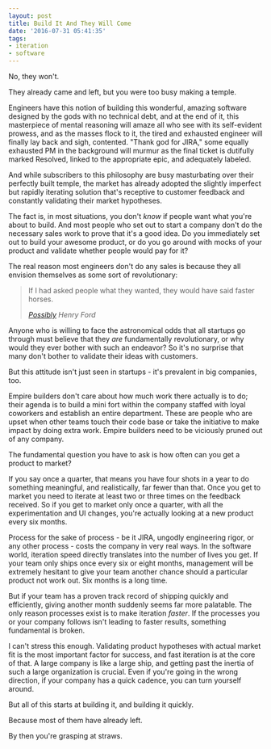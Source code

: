 ```yaml
---
layout: post
title: Build It And They Will Come
date: '2016-07-31 05:41:35'
tags:
- iteration
- software
---
```


No, they won't.

They already came and left, but you were too busy making a temple.

Engineers have this notion of building this wonderful, amazing software designed by the gods with no technical debt, and at the end of it, this masterpiece of mental reasoning will amaze all who see with its self-evident prowess, and as the masses flock to it, the tired and exhausted engineer will finally lay back and sigh, contented. "Thank god for JIRA," some equally exhausted PM in the background will murmur as the final ticket is dutifully marked Resolved, linked to the appropriate epic, and adequately labeled.

And while subscribers to this philosophy are busy masturbating over their perfectly built temple, the market has already adopted the slightly imperfect but rapidly iterating solution that's receptive to customer feedback and constantly validating their market hypotheses.

The fact is, in most situations, you don't *know* if people want what you're about to build. And most people who set out to start a company don't do the necessary sales work to prove that it's a good idea. Do you immediately set out to build your awesome product, or do you go around with mocks of your product and validate whether people would pay for it?

The real reason most engineers don't do any sales is because they all envision themselves as some sort of revolutionary:

> If I had asked people what they wanted, they would have said faster horses.
>
> <cite><a href="http://quoteinvestigator.com/2011/07/28/ford-faster-horse/">Possibly</a> Henry Ford</cite>

Anyone who is willing to face the astronomical odds that all startups go through must believe that they *are* fundamentally revolutionary, or why would they ever bother with such an endeavor? So it's no surprise that many don't bother to validate their ideas with customers.

But this attitude isn't just seen in startups - it's prevalent in big companies, too.

Empire builders don't care about how much work there actually is to do; their agenda is to build a mini fort within the company staffed with loyal coworkers and establish an entire department. These are people who are upset when other teams touch their code base or take the initiative to make impact by doing extra work. Empire builders need to be viciously pruned out of any company.

The fundamental question you have to ask is how often can you get a product to market?

If you say once a quarter, that means you have four shots in a year to do something meaningful, and realistically, far fewer than that. Once you get to market you need to iterate at least two or three times on the feedback received. So if you get to market only once a quarter, with all the experimentation and UI changes, you're actually looking at a new product every six months.

Process for the sake of process - be it JIRA, ungodly engineering rigor, or any other process - costs the company in very real ways. In the software world, iteration speed directly translates into the number of lives you get. If your team only ships once every six or eight months, management will be extremely hesitant to give your team another chance should a particular product not work out. Six months is a long time.

But if your team has a proven track record of shipping quickly and efficiently, giving another month suddenly seems far more palatable. The only reason processes exist is to make iteration *faster*. If the processes you or your company follows isn't leading to faster results, something fundamental is broken.

I can't stress this enough. Validating product hypotheses with actual market fit is the most important factor for success, and fast iteration is at the core of that. A large company is like a large ship, and getting past the inertia of such a large organization is crucial. Even if you're going in the wrong direction, if your company has a quick cadence, you can turn yourself around.

But all of this starts at building it, and building it quickly.

Because most of them have already left.

By then you're grasping at straws.